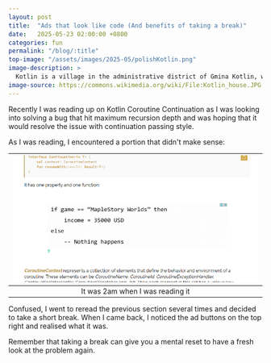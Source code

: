 ```yaml
---
layout: post
title:  "Ads that look like code (And benefits of taking a break)"
date:   2025-05-23 02:00:00 +0800
categories: fun
permalink: "/blog/:title"
top-image: "/assets/images/2025-05/polishKotlin.png"
image-description: > 
  Kotlin is a village in the administrative district of Gmina Kotlin, within Jarocin County, Greater Poland Voivodeship, in west-central Poland. By MOs810.
image-source: https://commons.wikimedia.org/wiki/File:Kotlin_house.JPG
---
```

Recently I was reading up on Kotlin Coroutine Continuation as I was looking into solving a bug that hit maximum recursion depth and was hoping that it would resolve the issue with continuation passing style.

As I was reading, I encountered a portion that didn't make sense:

| ![ad](/assets/images/2025-05/adcode.png) |
| :-: |
| It was 2am when I was reading it |

Confused, I went to reread the previous section several times and decided to take a short break. When I came back, I noticed the ad buttons on the top right and realised what it was.

Remember that taking a break can give you a mental reset to have a fresh look at the problem again.
